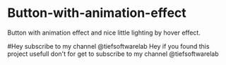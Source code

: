 # Button-with-animation-effect
Button with animation effect and nice little lighting by hover effect.

#Hey subscribe to my channel @tiefsoftwarelab
Hey if you found this project usefull don't for get to subscribe to my channel @tiefsoftwarelab

